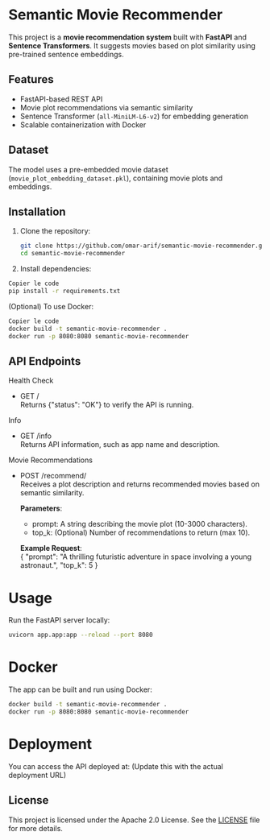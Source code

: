 # Semantic Movie Recommender

This project is a **movie recommendation system** built with **FastAPI** and **Sentence Transformers**. It suggests movies based on plot similarity using pre-trained sentence embeddings.

## Features

- FastAPI-based REST API
- Movie plot recommendations via semantic similarity
- Sentence Transformer (`all-MiniLM-L6-v2`) for embedding generation
- Scalable containerization with Docker

## Dataset

The model uses a pre-embedded movie dataset (`movie_plot_embedding_dataset.pkl`), containing movie plots and embeddings.

## Installation

1. Clone the repository:
   ```bash
   git clone https://github.com/omar-arif/semantic-movie-recommender.git
   cd semantic-movie-recommender
   ```
   
2. Install dependencies:
```bash
Copier le code
pip install -r requirements.txt
```

(Optional) To use Docker:
```bash
Copier le code
docker build -t semantic-movie-recommender .
docker run -p 8080:8080 semantic-movie-recommender
````

## API Endpoints
Health Check
- GET /<br />
    Returns {\"status\": \"OK\"} to verify the API is running.

Info
- GET /info <br />
    Returns API information, such as app name and description.

Movie Recommendations
- POST /recommend/<br />
    Receives a plot description and returns recommended movies based on semantic similarity.

    **Parameters**:
    - prompt: A string describing the movie plot (10-3000 characters).
    - top_k: (Optional) Number of recommendations to return (max 10).
    
    **Example Request**:<br />
        {
          \"prompt\": \"A thrilling futuristic adventure in space involving a young astronaut.\",
          \"top_k\": 5
        }

# Usage
Run the FastAPI server locally:
```bash
uvicorn app.app:app --reload --port 8080
```

# Docker
The app can be built and run using Docker:
```bash
docker build -t semantic-movie-recommender .
docker run -p 8080:8080 semantic-movie-recommender
```

# Deployment
You can access the API deployed at: (Update this with the actual deployment URL)

## License
This project is licensed under the Apache 2.0 License. See the [LICENSE](https://github.com/omar-arif/semantic-movie-recommender/blob/main/LICENSE) file for more details.

